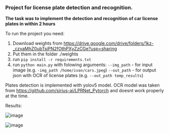 ### Project for license plate detection and recognition.
**The task was to implement the detection and recognition of car license plates in within 2 hours**

To run the project you need:
1. Download weights  from https://drive.google.com/drive/folders/1kz-_czvaMhZ0ubTsiPN2fOthPXyZzCGe?usp=sharing
2. Put them in the folder ./weights
3. run ```pip install -r requirements.txt```
4. run ```python main.py``` with folowing arguments:
   ```--img_path``` - for input image (e.g. ```-img_path /home/ivan/cars.jpeg```)
   ```--out_path``` - for output json with OCR of license plates (e.g. ```--out_path temp_results```)


Plates detection is implemented with yolov5 model. OCR model was taken from https://github.com/sirius-ai/LPRNet_Pytorch and doesnt work properly at the time.

Results:

![image](https://github.com/egorovivannn/dummy_license_plate/assets/88214807/4f7e7ff6-472d-40fa-9a61-328dbff24205)

![image](https://github.com/egorovivannn/dummy_license_plate/assets/88214807/52be44b5-cc66-4286-8215-a5be569dec4b)
